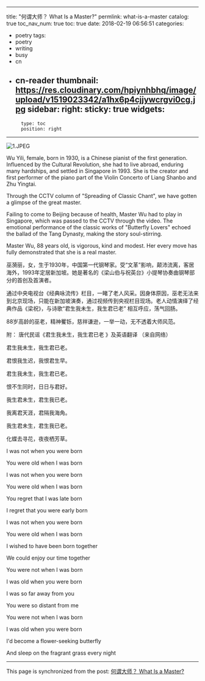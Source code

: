 
---
title: "何谓大师？ What Is a Master?"
permlink: what-is-a-master
catalog: true
toc_nav_num: true
toc: true
date: 2018-02-19 06:56:51
categories:
- poetry
tags:
- poetry
- writing
- busy
- cn
- cn-reader
thumbnail: https://res.cloudinary.com/hpiynhbhq/image/upload/v1519023342/a1hx6p4cjjywcrgvi0cg.jpg
sidebar:
    right:
        sticky: true
widgets:
    -
        type: toc
        position: right
---


![1.JPEG](https://res.cloudinary.com/hpiynhbhq/image/upload/v1519023342/a1hx6p4cjjywcrgvi0cg.jpg)




Wu Yili, female, born in 1930, is a Chinese pianist of the first generation. Influenced by the Cultural Revolution, she had to live abroad, enduring many hardships, and settled in Singapore in 1993. She is the creator and first performer of the piano part of the Violin Concerto of Liang Shanbo and Zhu Yingtai.

Through the CCTV column of "Spreading of Classic Chant", we have gotten a glimpse of the great master.

Failing to come to Beijing because of health, Master Wu had to play in Singapore, which was passed to the CCTV through the video. The emotional performance of the classic works of "Butterfly Lovers" echoed the ballad of the Tang Dynasty, making the story soul-stirring.

Master Wu, 88 years old, is vigorous, kind and modest. Her every move has fully demonstrated that she is a real master. 

巫漪丽，女，生于1930年，中国第一代钢琴家。受“文革”影响，颠沛流离，客居海外，1993年定居新加坡。她是著名的《梁山伯与祝英台》小提琴协奏曲钢琴部分的首创及首演者。

通过中央电视台《经典咏流传》栏目，一睹了老人风采。因身体原因，巫老无法来到北京现场，只能在新加坡演奏，通过视频传到央视栏目现场。老人动情演绎了经典作品《梁祝》，与诗歌“君生我未生，我生君已老” 相互呼应，荡气回肠。

88岁高龄的巫老，精神矍铄，慈祥谦逊，一举一动，无不透着大师风范。

附：
唐代民谣《君生我未生，我生君已老 》及英语翻译 （来自网络）

君生我未生，我生君已老。

君恨我生迟，我恨君生早。

君生我未生，我生君已老。

恨不生同时，日日与君好。

我生君未生，君生我已老。

我离君天涯，君隔我海角。

我生君未生，君生我已老。

化蝶去寻花，夜夜栖芳草。

I was not when you were born

You were old when I was born

I was not when you were born

You were old when I was born

You regret that I was late born

I regret that you were early born

I was not when you were born

You were old when I was born

I wished to have been born together

We could enjoy our time together

You were not when I was born

I was old when you were born

I was so far away from you

You were so distant from me

You were not when I was born

I was old when you were born

I'd become a flower-seeking butterfly

And sleep on the fragrant grass every night

- - -

This page is synchronized from the post: [何谓大师？ What Is a Master?](https://steemit.com/@bring/what-is-a-master)
